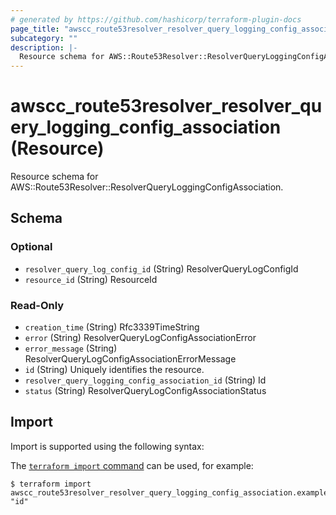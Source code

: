 ```yaml
---
# generated by https://github.com/hashicorp/terraform-plugin-docs
page_title: "awscc_route53resolver_resolver_query_logging_config_association Resource - terraform-provider-awscc"
subcategory: ""
description: |-
  Resource schema for AWS::Route53Resolver::ResolverQueryLoggingConfigAssociation.
---
```


# awscc_route53resolver_resolver_query_logging_config_association (Resource)

Resource schema for AWS::Route53Resolver::ResolverQueryLoggingConfigAssociation.



<!-- schema generated by tfplugindocs -->
## Schema

### Optional

- `resolver_query_log_config_id` (String) ResolverQueryLogConfigId
- `resource_id` (String) ResourceId

### Read-Only

- `creation_time` (String) Rfc3339TimeString
- `error` (String) ResolverQueryLogConfigAssociationError
- `error_message` (String) ResolverQueryLogConfigAssociationErrorMessage
- `id` (String) Uniquely identifies the resource.
- `resolver_query_logging_config_association_id` (String) Id
- `status` (String) ResolverQueryLogConfigAssociationStatus

## Import

Import is supported using the following syntax:

The [`terraform import` command](https://developer.hashicorp.com/terraform/cli/commands/import) can be used, for example:

```shell
$ terraform import awscc_route53resolver_resolver_query_logging_config_association.example "id"
```

